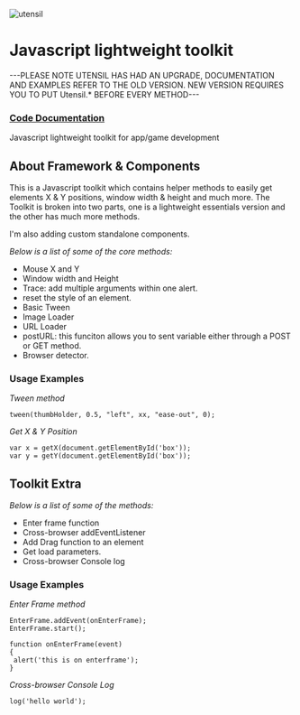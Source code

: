 ![utensil](http://i1270.photobucket.com/albums/jj605/fahimchowdhury85/1.gif)

# Javascript lightweight toolkit

---PLEASE NOTE UTENSIL HAS HAD AN UPGRADE, DOCUMENTATION AND EXAMPLES REFER TO THE OLD VERSION. NEW VERSION REQUIRES YOU TO PUT Utensil.* BEFORE EVERY METHOD---

### [Code Documentation](https://github.com/fahimc/Utensil/wiki/*Code-Documentation*)

Javascript lightweight toolkit for app/game development
## About Framework & Components

This is a Javascript toolkit which contains helper methods to easily get elements X & Y positions, window width & height and much more. The Toolkit is broken into two parts, one is a lightweight essentials version and the other has much more methods.

I'm also adding custom standalone components.

*Below is a list of some of the core methods:*

 * Mouse X and Y
 * Window width and Height
 * Trace: add multiple arguments within one alert.
 * reset the style of an element.
 * Basic Tween
 * Image Loader
 * URL Loader
 * postURL: this funciton allows you to sent variable either through a POST or GET method.
 * Browser detector.


### Usage Examples
*Tween method*

    tween(thumbHolder, 0.5, "left", xx, "ease-out", 0);

*Get X & Y Position*

    var x = getX(document.getElementById('box'));
    var y = getY(document.getElementById('box'));

## Toolkit Extra

*Below is a list of some of the methods:*
 * Enter frame function
 * Cross-browser addEventListener
 * Add Drag function to an element
 * Get load parameters.
 * Cross-browser Console log

### Usage Examples

*Enter Frame method*

    EnterFrame.addEvent(onEnterFrame);
    EnterFrame.start();
    
    function onEnterFrame(event)
    {
     alert('this is on enterframe');
    }

*Cross-browser Console Log*

    log('hello world');
